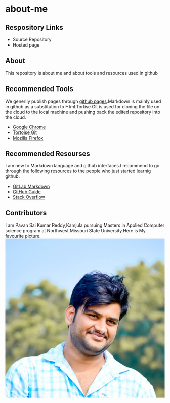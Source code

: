 # about-me
## Respository Links
- Source Repository
- Hosted page
## About
This repository is about me and about tools and resources used in github
## Recommended Tools
We generlly publish pages through [github pages](https://pages.github.com/).Markdown is mainly used in github as a substitution to Html.Tortise Git is used for cloning the file on the cloud to the local machine and pushing back the edited repository into the cloud.
- [Google Chrome](https://www.google.com)
- [Tortoise Git](https://tortoisegit.org/)
- [Mozilla Firefox](https://www.mozilla.org/en-US/firefox/campaign/?utm_source=google&utm_medium=cpc&utm_campaign=Firefox-Brand-US-GGL-Exact&utm_term=mozilla%20firefox&utm_content=A144_A203_A006337&&gclid=CjwKCAjwkqPrBRA3EiwAKdtwkxfRP3oxOIRjEKaM7Yr5e4J41sTdXPYzjr5iEpN6EKEDzjQ_lmyoXRoCc90QAvD_BwE&gclsrc=aw.ds)
## Recommended Resourses
I am new to Markdown language and github interfaces.I recommend to go through the following resources to the people who just started learnig github.
- [GitLab Markdown](https://docs.gitlab.com/ee/user/markdown.html)
- [GitHub Guide](https://guides.github.com/activities/hello-world/)
- [Stack Overflow](https://stackoverflow.com/)
## Contributors
I am Pavan Sai Kumar Reddy,Kamjula pursuing Masters in Applied Computer science program at Northwest Missouri State University.Here is My favourite picture.
![](me.jpg)
